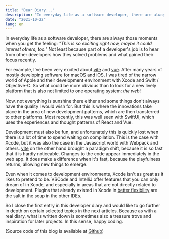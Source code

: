 ```yaml
---
title: "Dear Diary..."
description: "In everyday life as a software developer, there are always those moments when you get the feeling: This is so exciting right now, maybe it could interest others, too."
date: "2021-10-22"
lang: en
---
```


In everyday life as a software developer, there are always those moments when you get the feeling: _"This is so exciting right now, maybe it could interest others, too."_ Not least because part of a developer's job is to hear from other developers how they solved problems and what gained their focus recently.

For example, I've been very excited about [vite](https://vitejs.dev/) and [vue](https://v3.vuejs.org/). After many years of mostly developing software for macOS and iOS, I was tired of the narrow world of Apple and their development environment with Xcode and Swift / Objective-C. So what could be more obvious than to look for a new lively platform that is also not limited to one operating system: _the web_!

Now, not everything is sunshine there either and some things don't always have the quality I would wish for. But this is where the innovations take place in the area of new development patterns, which are then transferred to other platforms. Most recently, this was well seen with SwiftUI, which uses the experiences and thought patterns of React and Vue.

Development must also be fun, and unfortunately this is quickly lost when there is a lot of time to spend waiting on compilation. This is the case with Xcode, but it was also the case in the Javascript world with Webpack and others. [vite](https://vitejs.dev/) on the other hand brought a paradigm shift, because it is so fast that it is hardly noticeable. Changes to the code appear immediately in the web app. It does make a difference when it's fast, because the playfulness returns, allowing new things to emerge.

Even when it comes to development environments, Xcode isn't as great as it likes to pretend to be. VSCode and IntelliJ offer features that you can only dream of in Xcode, and especially in areas that are not directly related to development. Plugins that already existed in Xcode in [better flexibility](https://github.com/holtwick/HOStringSense-for-Xcode) are the salt in the soup in the other IDEs.

So I close the first entry in this developer diary and would like to go further in depth on certain selected topics in the next articles. Because as with a real diary, what is written down is sometimes also a treasure trove and inspiration for later projects. In this sense, happy coding.

(Source code of this blog is available at [Github](https://github.com/viidoo-it/how))
